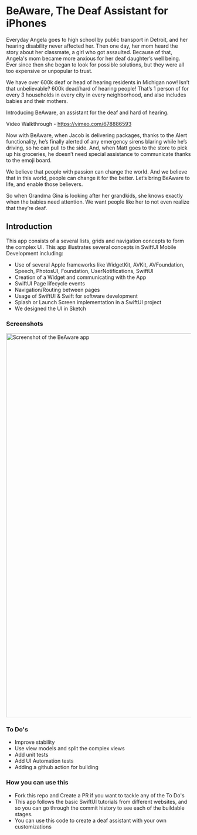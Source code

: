 # BeAware, The Deaf Assistant for iPhones

Everyday Angela goes to high school by public transport in Detroit, and her hearing disability never affected her.
Then one day, her mom heard the story about her classmate, a girl who got assaulted.
Because of that, Angela's mom became more anxious for her deaf daughter’s well being.
Ever since then she began to look for possible solutions, but they were all too expensive or unpopular to trust.

We have over 600k deaf or head of hearing residents in Michigan now! Isn’t that unbelievable? 
600k dead/hard of hearing people! That’s 1 person of for every 3 households in every city in every neighborhood, and also includes babies and their mothers.

Introducing BeAware, an assistant for the deaf and hard of hearing.

Video Walkthrough - https://vimeo.com/678886593

Now with BeAware, when Jacob is delivering packages, thanks to the Alert functionality, he’s finally alerted of any emergency sirens blaring while he’s driving, so he can pull to the side.
And, when Matt goes to the store to pick up his groceries, he doesn’t need special assistance to communicate thanks to the emoji board.

We believe that people with passion can change the world. And we believe that in this world, people can change it for the better. Let’s bring BeAware to life, and enable those believers.

So when Grandma Gina is looking after her grandkids, she knows exactly when the babies need attention. We want people like her to not even realize that they’re deaf.

## Introduction

This app consists of a several lists, grids and navigation concepts to form the complex UI. This app illustrates several concepts in SwiftUI Mobile Development including:

* Use of several Apple frameworks like WidgetKit, AVKit, AVFoundation, Speech, PhotosUI, Foundation, UserNotifications, SwiftUI
* Creation of a Widget and communicating with the App
* SwiftUI Page lifecycle events
* Navigation/Routing between pages
* Usage of SwiftUI & Swift for software development
* Splash or Launch Screen implementation in a SwiftUI project
* We designed the UI in Sketch 

### Screenshots

<img width="1044" alt="Screenshot of the BeAware app" src="https://user-images.githubusercontent.com/8262287/155230742-5879d20d-6ac5-4553-a821-876c79125c85.png">

### To Do's

* Improve stability
* Use view models and split the complex views
* Add unit tests
* Add UI Automation tests
* Adding a github action for building

### How you can use this

* Fork this repo and Create a PR if you want to tackle any of the To Do's
* This app follows the basic SwiftUI tutorials from different websites, and so you can go through the commit history to see each of the buildable stages.
* You can use this code to create a deaf assistant with your own customizations
